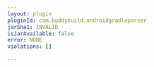 ```yaml
---
layout: plugin
pluginId: com.buddybuild.androidgradleparser
jarSha1: INVALID
isJarAvailable: false
error: NONE
violations: []

---
```

